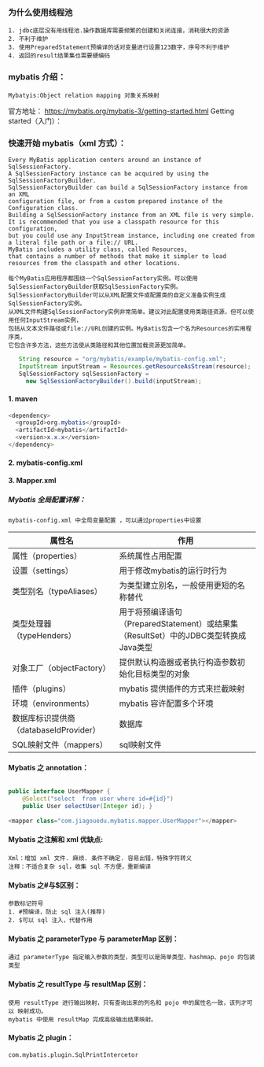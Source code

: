  
### 为什么使用线程池
    1. jdbc底层没有用线程池.操作数据库需要频繁的创建和关闭连接，消耗很大的资源
    2. 不利于维护
    3. 使用PreparedStatement预编译的话对变量进行设置123数字，序号不利于维护
    4. 返回的result结果集也需要硬编码
     
### mybatis 介绍：
    Mybatyis:Object relation mapping 对象关系映射

官方地址：
    https://mybatis.org/mybatis-3/getting-started.html
Getting started（入门）：    

### 快速开始 mybatis（xml 方式）：
    Every MyBatis application centers around an instance of SqlSessionFactory. 
    A SqlSessionFactory instance can be acquired by using the SqlSessionFactoryBuilder. 
    SqlSessionFactoryBuilder can build a SqlSessionFactory instance from an XML 
    configuration file, or from a custom prepared instance of the Configuration class.
    Building a SqlSessionFactory instance from an XML file is very simple. 
    It is recommended that you use a classpath resource for this configuration, 
    but you could use any InputStream instance, including one created from a literal file path or a file:// URL. 
    MyBatis includes a utility class, called Resources, 
    that contains a number of methods that make it simpler to load resources from the classpath and other locations.
    
    每个MyBatis应用程序都围绕一个SqlSessionFactory实例。可以使用SqlSessionFactoryBuilder获取SqlSessionFactory实例。
    SqlSessionFactoryBuilder可以从XML配置文件或配置类的自定义准备实例生成SqlSessionFactory实例。
    从XML文件构建SqlSessionFactory实例非常简单。建议对此配置使用类路径资源，但可以使用任何InputStream实例，
    包括从文本文件路径或file://URL创建的实例。MyBatis包含一个名为Resources的实用程序类，
    它包含许多方法，这些方法使从类路径和其他位置加载资源更加简单。
 ```java   
    String resource = "org/mybatis/example/mybatis-config.xml";
    InputStream inputStream = Resources.getResourceAsStream(resource);
    SqlSessionFactory sqlSessionFactory =
      new SqlSessionFactoryBuilder().build(inputStream);
```
#### 1. maven
```java  
<dependency>
  <groupId>org.mybatis</groupId>
  <artifactId>mybatis</artifactId>
  <version>x.x.x</version>
</dependency>
```  
#### 2. mybatis-config.xml

#### 3. Mapper.xml
##### Mybatis 全局配置详解： 
    mybatis-config.xml 中全局变量配置 ，可以通过properties中设置
|  属性名 |   作用|
| ------------ | ------------ |
|  属性（properties）  | 系统属性占用配置  |
|  设置（settings）  |  用于修改mybatis的运行时行为 |
|  类型别名（typeAliases）   | 为类型建立别名，一般使用更短的名称替代  |
|  类型处理器（typeHenders） |  用于将预编译语句（PreparedStatement）或结果集（ResultSet）中的JDBC类型转换成Java类型|
|  对象工厂（objectFactory）  |  提供默认构造器或者执行构造参数初始化目标类型的对象 |
|  插件（plugins）  |  mybatis 提供插件的方式来拦截映射 |
|  环境（environments） |   mybatis 容许配置多个环境 |
|  数据库标识提供商（databaseIdProvider） | 数据库  |
|  SQL映射文件（mappers）  |   sql映射文件 |
        

#### Mybatis 之 annotation： 
```java

public interface UserMapper {   
    @Select("select  from user where id=#{id}")   
    public User selectUser(Integer id); } 
 
<mapper class="com.jiagouedu.mybatis.mapper.UserMapper"></mapper> 

```

#### Mybatis 之注解和 xml 优缺点:

    Xml：增加 xml 文件. 麻烦. 条件不确定. 容易出错，特殊字符转义 
    注释：不适合复杂 sql，收集 sql 不方便，重新编译 
    
#### Mybatis 之#与$区别： 
    参数标记符号 
    1. #预编译，防止 sql 注入(推荐) 
    2. $可以 sql 注入，代替作用 
#### Mybatis 之 parameterType 与 parameterMap 区别： 
    通过 parameterType 指定输入参数的类型，类型可以是简单类型、hashmap、pojo 的包装 类型 
 
#### Mybatis 之 resultType 与 resultMap 区别： 
    使用 resultType 进行输出映射，只有查询出来的列名和 pojo 中的属性名一致，该列才可以 映射成功。 
    mybatis 中使用 resultMap 完成高级输出结果映射。 
    
#### Mybatis 之 plugin：    
    com.mybatis.plugin.SqlPrintIntercetor
      
       